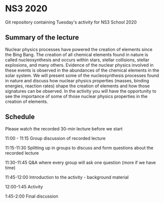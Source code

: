 # NS3 2020

Git repository containing Tuesday's activity for NS3 School 2020


## Summary of the lecture

Nuclear physics processes have powered the creation of elements since the Bing
Bang. The creation of all chemical elements found in nature is called
nucleosynthesis and occurs within stars, stellar collisions, stellar explosions,
and many others.  Evidence of the nuclear physics involved in these events is
observed in the abundances of the chemical elements in the solar system. We will
present some of the nucleosynthesis processes found in nature and discuss how
nuclear physics properties (masses, binding energies, reaction rates) shape the
creation of elements and how those signatures can be observed. In the activity
you will have the opportunity to see the importance of some of those nuclear
physics properties in the creation of elements.


## Schedule

Please watch the recorded 30-min lecture before we start

11:00 - 11:15 Group discussion of recorded lecture

11:15-11:30 Splitting up in groups to discuss and form questions about the recorded lecture

11:30-11:45 Q&A where every group will ask one question (more if we have time)

11:45-12:00 Introduction to the activity - background material

12:00-1:45 Activity

1:45-2:00 Final discussion 
